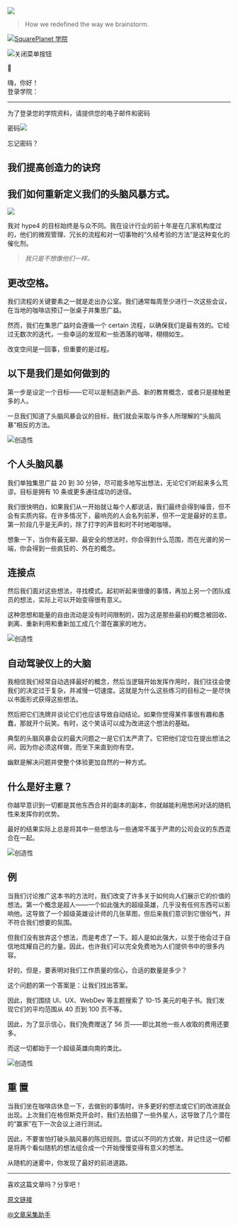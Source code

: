 ![](https://a.storyblok.com/f/117250/1400x1050/d23706add6/creative1.jpeg)

> How we redefined the way we brainstorm.

[![SquarePlanet 学院](https://hype4.academy/_next/static/media/logo.b6977cf7.svg)](https://hype4.academy/)

![关闭菜单按钮](https://hype4.academy/_next/static/media/x.9482ef4c.svg)

👋

嗨，你好！  
登录学院：

---

为了登录您的学院资料，请提供您的电子邮件和密码

密码![](https://hype4.academy/_next/static/media/eyeInput2.ac10323b.svg)

忘记密码？

## 我们提高创造力的诀窍

## 我们如何重新定义我们的头脑风暴方式。

![](https://hype4.academy/_next/image?url=https%3A%2F%2Fa.storyblok.com%2Ff%2F117250%2F1400x1050%2Fd23706add6%2Fcreative1.jpeg&w=1920&q=75)

我对 hype4 的目标始终是与众不同。我在设计行业的前十年是在几家机构度过的，他们的微观管理、冗长的流程和对一切事物的“久经考验的方法”是这种变化的催化剂。

> _我只是不想像他们一样。_

## **更改空格。**

我们流程的关键要素之一就是走出办公室。我们通常每周至少进行一次这些会议，在当地的咖啡店预订一张桌子并集思广益。

然而，我们在集思广益时会遵循一个 certain 流程，以确保我们是最有效的。它经过无数次的迭代，一些幸运的发现和一些洒落的咖啡，栩栩如生。

改变空间是一回事，但重要的是过程。

## **以下是我们是如何做到的**

第一步是设定一个目标——它可以是制造新产品、新的教育概念，或者只是接触更多的人。

一旦我们知道了头脑风暴会议的目标，我们就会采取与许多人所理解的“头脑风暴”相反的方法。

![创造性](https://a.storyblok.com/f/117250/1400x1866/1a34529c89/creative2.jpeg)

## **个人头脑风暴**

我们单独集思广益 20 到 30 分钟，尽可能多地写出想法，无论它们听起来多么荒谬。目标是拥有 10 条或更多通往成功的途径。

我们很快明白，如果我们从一开始就让每个人都说话，我们最终会得到噪音，但不会有实质内容。在许多情况下，最响亮的人会名列前茅，但不一定是最好的主意。第一阶段几乎是无声的，除了打字的声音和时不时地喝咖啡。

想象一下，当你有最无聊、最安全的想法时，你会得到什么范围，而在光谱的另一端，你会得到一些疯狂的、外在的概念。

## **连接点**

然后我们面对这些想法，寻找模式。起初听起来很傻的事情，再加上另一个团队成员的想法，实际上可以开始变得很有意义。

这种思想和能量的自由流动是没有时间限制的，因为这是那些最初的概念被回收、剥离、重新利用和重新加工成几个潜在赢家的地方。

![创造性](https://a.storyblok.com/f/117250/1300x1733/25f6cb9701/creative3.jpeg)

## **自动驾驶仪上的大脑**

我相信我们经常自动选择最好的概念，然后当逻辑开始发挥作用时，我们往往会使我们的决定过于复杂，并减慢一切速度。这就是为什么这些练习的目标之一是尽快以书面形式获得这些想法。

然后把它们洗牌并谈论它们也应该导致自动结论。如果你觉得某件事很有趣和愚蠢，那就开个玩笑。有时，这个笑话可以成为改进这个想法的基础。

典型的头脑风暴会议的最大问题之一是它们太严肃了。它把他们定位在提出想法之间，因为你必须这样做，而坐下来直到你有空。

幽默是解决问题并使整个体验更加自然的一种方式。

## **什么是好主意？**

你越早意识到一切都是其他东西合并的副本的副本，你就越能利用悠闲对话的随机性来发挥你的优势。

最好的结果实际上总是将其中一些想法与一些通常不属于严肃的公司会议的东西混合在一起。

![创造性](https://a.storyblok.com/f/117250/1300x975/d1ef333547/creative4.jpeg)

## **例**

当我们讨论推广这本书的方法时，我们改变了许多关于如何向人们展示它的价值的想法。第一个概念是超人——一个如此强大的超级英雄，几乎没有任何东西可以影响他。这导致了一个超级英雄设计师的几张草图，但后来我们意识到它很俗气，并不符合我们想要的氛围。

但我们没有放弃这个想法，而是考虑了一下。超人是如此强大，以至于他会过于自信地炫耀自己的力量。因此，也许我们可以完全免费地为人们提供书中的很多内容。

好的，但是，要表明对我们工作质量的信心，合适的数量是多少？

这个问题的第一个答案是：让我们找出答案。

因此，我们围绕 UI、UX、WebDev 等主题搜索了 10-15 美元的电子书。我们发现它们的平均范围从 40 页到 100 页不等。

因此，为了显示信心，我们免费赠送了 56 页——即比其他一些人收取的费用还要多。

而这一切都始于一个超级英雄向南的类比。

![创造性](https://a.storyblok.com/f/117250/1000x1333/cf43c50e97/creative5.jpeg)

## **重 置**

当我们坐在咖啡店休息一下，去做别的事情时，许多更好的想法或它们的改进就会出现。上次我们在格但斯克开会时，我们去拍摄了一些外星人，这导致了几个潜在的“赢家”在下一次会议上进行测试。

因此，不要害怕打破头脑风暴的陈旧规则。尝试以不同的方式做，并记住这一切都是将两个看似随机的想法组合成一个开始慢慢变得有意义的想法。

从随机的迷雾中，你发现了最好的前进道路。

---

喜欢这篇文章吗？分享吧！

[原文链接](https://hype4.academy/articles/design/our-trick-to-being-more-creative)

[@文章采集助手](https://etab.store/)
